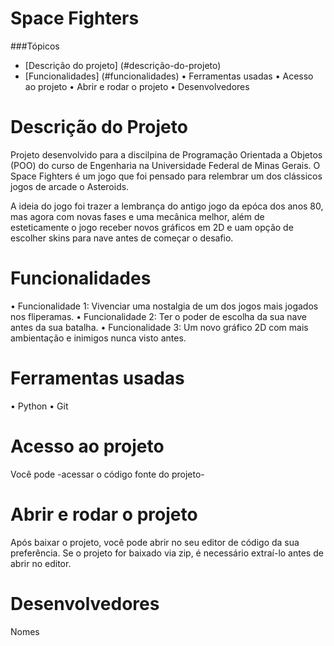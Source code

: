 # Space Fighters

###Tópicos

- [Descrição do projeto] (#descrição-do-projeto)
- [Funcionalidades] (#funcionalidades)
• Ferramentas usadas
• Acesso ao projeto
• Abrir e rodar o projeto
• Desenvolvedores

# Descrição do Projeto
Projeto desenvolvido para a discilpina de Programação Orientada a Objetos (POO) do curso de Engenharia na Universidade Federal de Minas Gerais. O Space Fighters é um jogo que foi pensado para relembrar um dos clássicos jogos de arcade o Asteroids.

A ideia do jogo foi trazer a lembrança do antigo jogo da epóca dos anos 80, mas agora com novas fases e uma mecânica melhor, além de esteticamente o jogo receber novos gráficos em 2D e uam opção de escolher skins para nave antes de começar o desafio.

# Funcionalidades

• Funcionalidade 1: Vivenciar uma nostalgia de um dos jogos mais jogados nos fliperamas.
• Funcionalidade 2: Ter o poder de escolha da sua nave antes da sua batalha.
• Funcionalidade 3: Um novo gráfico 2D com mais ambientação e inimigos nunca visto antes.

# Ferramentas usadas

• Python
• Git

# Acesso ao projeto
Você pode -acessar o código fonte do projeto-

# Abrir e rodar o projeto

Após baixar o projeto, você pode abrir no seu editor de código da sua preferência. Se o projeto for baixado via zip, é necessário extraí-lo antes de abrir no editor.

# Desenvolvedores

Nomes 
